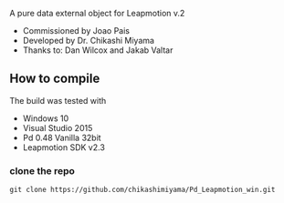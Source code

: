 
A pure data external object for Leapmotion v.2

- Commissioned by Joao Pais
- Developed by Dr. Chikashi Miyama
- Thanks to: Dan Wilcox and Jakab Valtar

## How to compile

The build was tested with
- Windows 10
- Visual Studio 2015
- Pd 0.48 Vanilla 32bit
- Leapmotion SDK v2.3

### clone the repo

```
git clone https://github.com/chikashimiyama/Pd_Leapmotion_win.git
```
